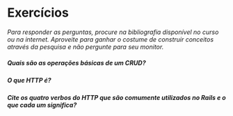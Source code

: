 # Exercícios

*Para responder as perguntas, procure na bibliografia disponível no curso ou na internet. Aproveite para ganhar o costume de construir conceitos através da pesquisa e não pergunte para seu monitor.*

##### Quais são as operações básicas de um CRUD?

##### O que HTTP é?
 
##### Cite os quatro verbos do HTTP que são comumente utilizados no Rails e o que cada um significa? 